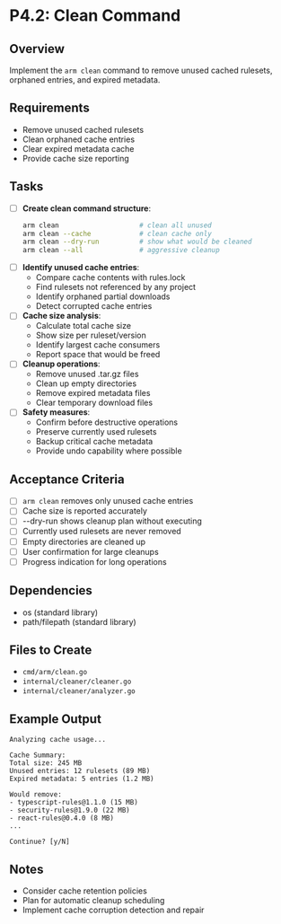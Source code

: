 # P4.2: Clean Command

## Overview
Implement the `arm clean` command to remove unused cached rulesets, orphaned entries, and expired metadata.

## Requirements
- Remove unused cached rulesets
- Clean orphaned cache entries
- Clear expired metadata cache
- Provide cache size reporting

## Tasks
- [ ] **Create clean command structure**:
  ```bash
  arm clean                    # clean all unused
  arm clean --cache            # clean cache only
  arm clean --dry-run          # show what would be cleaned
  arm clean --all              # aggressive cleanup
  ```
- [ ] **Identify unused cache entries**:
  - Compare cache contents with rules.lock
  - Find rulesets not referenced by any project
  - Identify orphaned partial downloads
  - Detect corrupted cache entries
- [ ] **Cache size analysis**:
  - Calculate total cache size
  - Show size per ruleset/version
  - Identify largest cache consumers
  - Report space that would be freed
- [ ] **Cleanup operations**:
  - Remove unused .tar.gz files
  - Clean up empty directories
  - Remove expired metadata files
  - Clear temporary download files
- [ ] **Safety measures**:
  - Confirm before destructive operations
  - Preserve currently used rulesets
  - Backup critical cache metadata
  - Provide undo capability where possible

## Acceptance Criteria
- [ ] `arm clean` removes only unused cache entries
- [ ] Cache size is reported accurately
- [ ] --dry-run shows cleanup plan without executing
- [ ] Currently used rulesets are never removed
- [ ] Empty directories are cleaned up
- [ ] User confirmation for large cleanups
- [ ] Progress indication for long operations

## Dependencies
- os (standard library)
- path/filepath (standard library)

## Files to Create
- `cmd/arm/clean.go`
- `internal/cleaner/cleaner.go`
- `internal/cleaner/analyzer.go`

## Example Output
```
Analyzing cache usage...

Cache Summary:
Total size: 245 MB
Unused entries: 12 rulesets (89 MB)
Expired metadata: 5 entries (1.2 MB)

Would remove:
- typescript-rules@1.1.0 (15 MB)
- security-rules@1.9.0 (22 MB)
- react-rules@0.4.0 (8 MB)
...

Continue? [y/N]
```

## Notes
- Consider cache retention policies
- Plan for automatic cleanup scheduling
- Implement cache corruption detection and repair